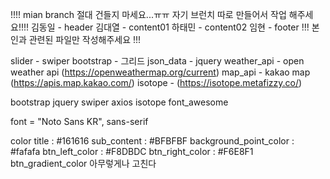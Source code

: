 !!!! mian branch 절대 건들지 마세요...ㅠㅠ 자기 브런치 따로 만들어서 작업 해주세요!!!!
김동일 - header
김대열 - content01
하태민 - content02
임현 - footer
!!! 본인과 관련된 파일만 작성해주세요 !!!


slider - swiper
bootstrap - 그리드
json_data -
jquery
weather_api - open weather api (https://openweathermap.org/current)
map_api - kakao map (https://apis.map.kakao.com/)
isotope - (https://isotope.metafizzy.co/)

bootstrap
jquery
swiper
axios
isotope
font_awesome

font = "Noto Sans KR", sans-serif

color
title : #161616
sub_content : #BFBFBF
background_point_color : #fafafa
btn_left_color : #F8DBDC
btn_right_color : #F6E8F1
btn_gradient_color
아무렇게나 고친다
